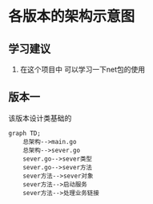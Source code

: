 # 各版本的架构示意图
## 学习建议

1. 在这个项目中 可以学习一下net包的使用

## 版本一
该版本设计类基础的
```mermaid
graph TD;
	总架构-->main.go
	总架构-->sever.go
	sever.go-->sever类型
	sever.go-->sever方法
	sever方法-->sever对象
	sever方法-->启动服务
	sever方法-->处理业务链接
```

